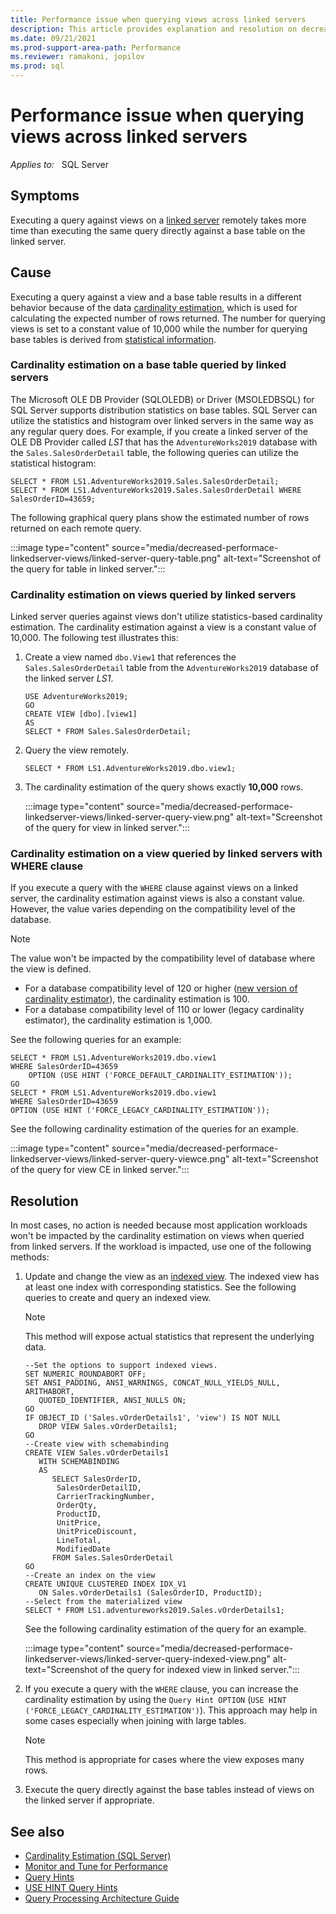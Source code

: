 ```yaml
---
title: Performance issue when querying views across linked servers
description: This article provides explanation and resolution on decreased performance for running linked servers against views compared to running them against tables. This is because cardinality estimation for views used constant values.
ms.date: 09/21/2021
ms.prod-support-area-path: Performance
ms.reviewer: ramakoni, jopilov
ms.prod: sql
---
```


# Performance issue when querying views across linked servers

_Applies to:_ &nbsp; SQL Server

## Symptoms

Executing a query against views on a [linked server](/sql/relational-databases/linked-servers/linked-servers-database-engine) remotely takes more time than executing the same query directly against a base table on the linked server.

## Cause

Executing a query against a view and a base table results in a different behavior because of the data [cardinality estimation](/sql/relational-databases/performance/cardinality-estimation-sql-server), which is used for calculating the expected number of rows returned. The number for querying views is set to a constant value of 10,000 while the number for querying base tables is derived from [statistical information](/sql/relational-databases/statistics/statistics).

### Cardinality estimation on a base table queried by linked servers

The Microsoft OLE DB Provider (SQLOLEDB) or Driver (MSOLEDBSQL) for SQL Server supports distribution statistics on base tables. SQL Server can utilize the statistics and histogram over linked servers in the same way as any regular query does. For example, if you create a linked server of the OLE DB Provider called *LS1* that has the `AdventureWorks2019` database with the `Sales.SalesOrderDetail` table, the following queries can utilize the statistical histogram:

```tsql
SELECT * FROM LS1.AdventureWorks2019.Sales.SalesOrderDetail;
SELECT * FROM LS1.AdventureWorks2019.Sales.SalesOrderDetail WHERE SalesOrderID=43659;
```

The following graphical query plans show the estimated number of rows returned on each remote query.

:::image type="content" source="media/decreased-performace-linkedserver-views/linked-server-query-table.png" alt-text="Screenshot of the query for table in linked server.":::

### Cardinality estimation on views queried by linked servers

Linked server queries against views don't utilize statistics-based cardinality estimation. The cardinality estimation against a view is a constant value of 10,000. The following test illustrates this:

1. Create a view named `dbo.View1` that references the `Sales.SalesOrderDetail` table from the `AdventureWorks2019` database of the linked server *LS1*.

    ```tsql
    USE AdventureWorks2019;
    GO
    CREATE VIEW [dbo].[view1]
    AS
    SELECT * FROM Sales.SalesOrderDetail;
    ```

2. Query the view remotely.

    ```tsql
    SELECT * FROM LS1.AdventureWorks2019.dbo.view1;
    ```

3. The cardinality estimation of the query shows exactly **10,000** rows.

    :::image type="content" source="media/decreased-performace-linkedserver-views/linked-server-query-view.png" alt-text="Screenshot of the query for view in linked server.":::

### Cardinality estimation on a view queried by linked servers with WHERE clause

If you execute a query with the `WHERE` clause against views on a linked server, the cardinality estimation against views is also a constant value. However, the value varies depending on the compatibility level of the database.

> [!NOTE]
> The value won't be impacted by the compatibility level of database where the view is defined.

- For a database compatibility level of 120 or higher ([new version of cardinality estimator](/sql/relational-databases/performance/cardinality-estimation-sql-server#versions-of-the-ce)), the cardinality estimation is 100.
- For a database compatibility level of 110 or lower (legacy cardinality estimator), the cardinality estimation is 1,000.

See the following queries for an example:

```tsql
SELECT * FROM LS1.AdventureWorks2019.dbo.view1
WHERE SalesOrderID=43659 
    OPTION (USE HINT ('FORCE_DEFAULT_CARDINALITY_ESTIMATION'));
GO
SELECT * FROM LS1.AdventureWorks2019.dbo.view1 
WHERE SalesOrderID=43659
OPTION (USE HINT ('FORCE_LEGACY_CARDINALITY_ESTIMATION'));
```

See the following cardinality estimation of the queries for an example.

:::image type="content" source="media/decreased-performace-linkedserver-views/linked-server-query-viewce.png" alt-text="Screenshot of the query for view CE in linked server.":::

## Resolution

In most cases, no action is needed because most application workloads won't be impacted by the cardinality estimation on views when queried from linked servers. If the workload is impacted, use one of the following methods:

1. Update and change the view as an [indexed view](/sql/relational-databases/views/create-indexed-views). The indexed view has at least one index with corresponding statistics. See the following queries to create and query an indexed view.

    > [!NOTE]
    > This method will expose actual statistics that represent the underlying data.

    ```tsql
    --Set the options to support indexed views.
    SET NUMERIC_ROUNDABORT OFF;
    SET ANSI_PADDING, ANSI_WARNINGS, CONCAT_NULL_YIELDS_NULL, ARITHABORT,
       QUOTED_IDENTIFIER, ANSI_NULLS ON;
    GO
    IF OBJECT_ID ('Sales.vOrderDetails1', 'view') IS NOT NULL
       DROP VIEW Sales.vOrderDetails1;
    GO
    --Create view with schemabinding
    CREATE VIEW Sales.vOrderDetails1
       WITH SCHEMABINDING
       AS  
          SELECT SalesOrderID, 
           SalesOrderDetailID, 
           CarrierTrackingNumber, 
           OrderQty, 
           ProductID,
           UnitPrice,
           UnitPriceDiscount,
           LineTotal,
           ModifiedDate
          FROM Sales.SalesOrderDetail
    GO
    --Create an index on the view
    CREATE UNIQUE CLUSTERED INDEX IDX_V1
       ON Sales.vOrderDetails1 (SalesOrderID, ProductID);
    --Select from the materialized view
    SELECT * FROM LS1.adventureworks2019.Sales.vOrderDetails1;
    ```

    See the following cardinality estimation of the query for an example.

    :::image type="content" source="media/decreased-performace-linkedserver-views/linked-server-query-indexed-view.png" alt-text="Screenshot of the query for indexed view in linked server.":::

2. If you execute a query with the `WHERE` clause, you can increase the cardinality estimation by using the `Query Hint OPTION` (`USE HINT ('FORCE_LEGACY_CARDINALITY_ESTIMATION')`). This approach may help in some cases especially when joining with large tables.

    > [!NOTE]
    > This method is appropriate for cases where the view exposes many rows.

3. Execute the query directly against the base tables instead of views on the linked server if appropriate.

## See also

- [Cardinality Estimation (SQL Server)](/sql/relational-databases/performance/cardinality-estimation-sql-server)
- [Monitor and Tune for Performance](/sql/relational-databases/performance/monitor-and-tune-for-performance)
- [Query Hints](/sql/t-sql/queries/hints-transact-sql-query.md)
- [USE HINT Query Hints](/sql/t-sql/queries/hints-transact-sql-query.md#use_hint)
- [Query Processing Architecture Guide](/sql/relational-databases/query-processing-architecture-guide.md)
